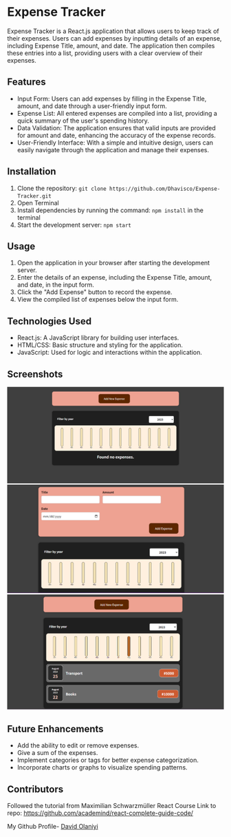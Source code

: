 # Expense Tracker

Expense Tracker is a React.js application that allows users to keep track of their expenses. Users can add expenses by inputting details of an expense, including Expense Title, amount, and date. The application then compiles these entries into a list, providing users with a clear overview of their expenses.

## Features

- Input Form: Users can add expenses by filling in the Expense Title, amount, and date through a user-friendly input form.
- Expense List: All entered expenses are compiled into a list, providing a quick summary of the user's spending history.
- Data Validation: The application ensures that valid inputs are provided for amount and date, enhancing the accuracy of the expense records.
- User-Friendly Interface: With a simple and intuitive design, users can easily navigate through the application and manage their expenses.

## Installation

1. Clone the repository: `git clone https://github.com/Dhavisco/Expense-Tracker.git`
2. Open Terminal
3. Install dependencies by running the command: `npm install` in the terminal
4. Start the development server: `npm start`

## Usage

1. Open the application in your browser after starting the development server.
2. Enter the details of an expense, including the Expense Title, amount, and date, in the input form.
3. Click the "Add Expense" button to record the expense.
4. View the compiled list of expenses below the input form.

## Technologies Used

- React.js: A JavaScript library for building user interfaces.
- HTML/CSS: Basic structure and styling for the application.
- JavaScript: Used for logic and interactions within the application.

## Screenshots

![Result](<public/screenshots/final result 1.png>)
![Expense](<public/screenshots/final result 2.png>) ![Expense List](<public/screenshots/final result 3.png>)

## Future Enhancements

- Add the ability to edit or remove expenses.
- Give a sum of the expenses.
- Implement categories or tags for better expense categorization.
- Incorporate charts or graphs to visualize spending patterns.

## Contributors
Followed the tutorial from Maximilian Schwarzmüller React Course
Link to repo: https://github.com/academind/react-complete-guide-code/

My Github Profile- [David Olaniyi](https://github.com/Dhavisco)


